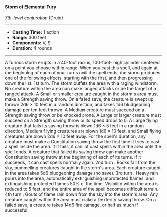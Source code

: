 #### Storm of Elemental Fury
*7th-level conjuration* (Druid)
___
- **Casting Time:** 1 action
- **Range:** 300 feet
- **Components:** V, S
- **Duration:** 4 rounds
---
A furious storm erupts in a 40-foot radius, 100-foot-
high cylinder centered on a point you choose within
range. When you cast this spell, and again at the
beginning of each of your turns until the spell ends,
the storm produces one of the following effects,
starting with the first, and then progressing down
the list.
1st turn. The storm buffets the area with a raging
windstorm. No creature within the area can make
ranged attacks or be the target of a ranged attack. A
Small or smaller creature caught in the storm's area
must make a Strength saving throw. On a failed
save, the creature is swept up, thrown 2d6 × 10 feet
in a random direction, and takes 1d6 bludgeoning
damage per ten feet thrown. A Medium creature
must succeed on a Strength saving throw or be
knocked prone. A Large or larger creature must
succeed on a Strength saving throw or its speed
drops to 0.
A Large flying creature that fails its saving throw
is blown 1d6 × 5 feet in a random direction, Medium
f lying creatures are blown 1d6 × 10 feet, and Small
flying creatures are blown 2d6 × 10 feet away.
For the spell's duration, any creature must make a
Constitution saving throw the first time it tries to
cast a spell inside the area. If it fails, it cannot cast
spells within the area until the spell ends. A
creature that failed its saving throw can make
another Constitution saving throw at the beginning
of each of its turns. If it succeeds, it can cast spells
normally again.
2nd turn . Rocks fall from the sky, pummelling
creatures caught in the storm's area. Each creature
caught in the area takes 5d6 bludgeoning damage
(no save).
3rd turn . Heavy rain pours into the area,
automatically extinguishing unprotected flames,
and extinguishing protected flames 50% of the time.
Visibility within the area is reduced to 5 feet, and
the entire area of the spell becomes difficult terrain.
4th turn . Gouts of flame rain down from the sky
into the storm's area. Any creature caught within
the area must make a Dexterity saving throw. On a
failed save, a creature takes 14d6 fire damage, or
half as much if successful.
